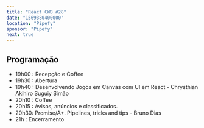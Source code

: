 ```yaml
---
title: "React CWB #28"
date: "1569380400000"
location: "Pipefy"
sponsor: "Pipefy"
next: true
---
```


## Programação

- 19h00 : Recepção e Coffee
- 19h30 : Abertura
- 19h40 : Desenvolvendo Jogos em Canvas com UI em React - Chrysthian Akihiro Suguiy Simão
- 20h10 : Coffee
- 20h15 : Avisos, anúncios e classificados.
- 20h30: Promise/A+. Pipelines, tricks and tips - Bruno Dias
- 21h : Encerramento
